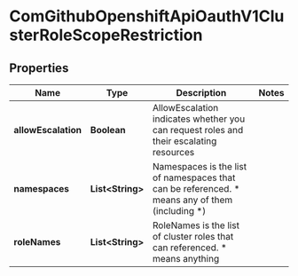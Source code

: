 
# ComGithubOpenshiftApiOauthV1ClusterRoleScopeRestriction

## Properties
Name | Type | Description | Notes
------------ | ------------- | ------------- | -------------
**allowEscalation** | **Boolean** | AllowEscalation indicates whether you can request roles and their escalating resources | 
**namespaces** | **List&lt;String&gt;** | Namespaces is the list of namespaces that can be referenced.  * means any of them (including *) | 
**roleNames** | **List&lt;String&gt;** | RoleNames is the list of cluster roles that can referenced.  * means anything | 




